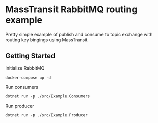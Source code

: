 # MassTransit RabbitMQ routing example

Pretty simple example of publish and consume to topic exchange with routing key bingings using MassTransit.

## Getting Started

Initialize RabbitMQ
```
docker-compose up -d
```
Run consumers
```
dotnet run -p ./src/Example.Consumers
```
Run producer
```
dotnet run -p ./src/Example.Producer
```